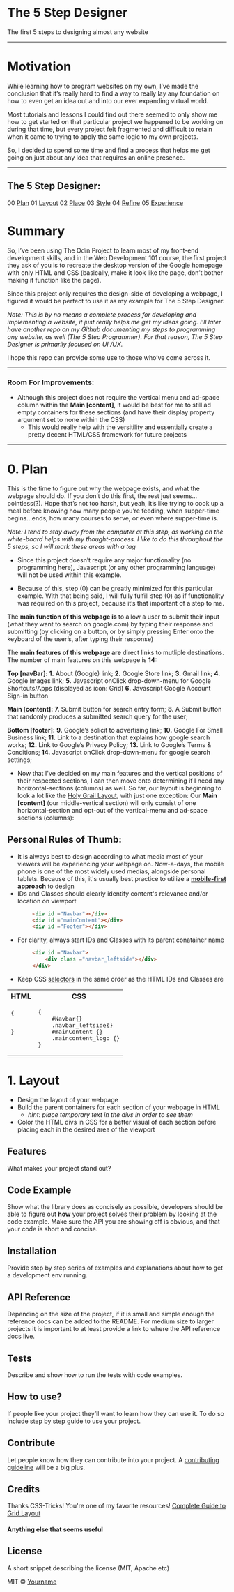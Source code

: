 
**<img>**

# The 5 Step Designer
The first 5 steps to designing almost any website

---

# Motivation
While learning how to program websites on my own, I’ve made the conclusion that it’s really hard to find a way to really lay any foundation on how to even get an idea out and into our ever expanding virtual world. 

Most tutorials and lessons I could find out there seemed to only show me how to get started on that particular project we happened to be working on during that time, but every project felt fragmented and difficult to retain when it came to trying to apply the same logic to my own projects. 

So, I decided to spend some time and find a process that helps me get going on just about any idea that requires an online presence. 

---

## The 5 Step Designer:
00 [Plan](#plan)
01 [Layout](#layout)
02 [Place](#place)
03 [Style](#style)
04 [Refine](#refine)
05 [Experience](#experience)

# Summary
So, I’ve been using The Odin Project to learn most of my front-end development skills, and in the Web Development 101 course, the first project they ask of you is to recreate the desktop version of the Google homepage with only HTML and CSS (basically, make it look like the page, don’t bother making it function like the page).

Since this project only requires the design-side of developing a webpage, I figured it would be perfect to use it as my example for The 5 Step Designer.

*Note:*
*This is by no means a complete process for developing and implementing a website, it just really helps me get my ideas going. I’ll later have another repo on my Github documenting my steps to programming any website, as well (The 5 Step Programmer). For that reason, The 5 Step Designer is primarily focused on UI /UX.* 

I hope this repo can provide some use to those who’ve come across it. 

---

### Room For Improvements:
- Although this project does not require the vertical menu and ad-space column within the **Main [content]**, it would be best for me to still ad empty containers for these sections (and have their display property argument set to none within the CSS)
    - This would really help with the versitility and essentially create a pretty decent HTML/CSS framework for future projects
---

# 0. Plan
This is the time to figure out why the webpage exists, and what the webpage should do. If you don’t do this first, the rest just seems… pointless(?). Hope that’s not too harsh, but yeah, it’s like trying to cook up a meal before knowing how many people you’re feeding, when supper-time begins...ends, how many courses to serve, or even where supper-time is.

*Note: I tend to stay away from the computer at this step, as working on the white-board helps with my thought-process. I like to do this throughout the 5 steps, so I will mark these areas with a **<WB>** tag*

- Since this project doesn’t require any major functionality (no programming here), Javascript (or any other programming language) will not be used within this example.

- Because of this, step (0) can be greatly minimized for this particular example. With that being said, I will fully fulfill step (0) as if functionality was required on this project, because it’s that important of a step to me.

The **main function of this webpage is** to allow a user to submit their input (what they want to search on google.com) by typing their response and submitting (by clicking on a button, or by simply pressing Enter onto the keyboard of the user’s, after typing their response)

The **main features of this webpage are** direct links to mutliple destinations. 
The number of main features on this webpage is **14:**

**Top [navBar]:**
**1.**	About (Google) link;
**2.**	Google Store link;
**3.**	Gmail link;
**4.**	Google Images link;
**5.**	Javascript onClick drop-down-menu for Google Shortcuts/Apps (displayed as icon: Grid)
**6.**	Javascript Google Account Sign-in button

**Main [content]:**
**7.**	Submit button for search entry form;
**8.**	A Submit button that randomly produces a submitted search query for the user;

**Bottom [footer]:**
**9.**	Google’s solicit to advertising link;
**10.**	Google For Small Business link;
**11.**	Link to a destination that explains how google search works;
**12.**	Link to Google’s Privacy Policy;
**13.**	Link to Google’s Terms & Conditions;
**14.**	Javascript onClick drop-down-menu for google search settings;

- Now that I've decided on my main features and the vertical positions of their respected sections, I can then move onto determining if I need any horizontal-sections (columns) as well. So far, our layout is beginning to look a lot like the [Holy Grail Layout](https://css-tricks.com/books/fundamental-css-tactics/holy-grail-layout-5-lines-css/), with just one exception: Our **Main [content]** (our middle-vertical section) will only consist of one horizontal-section and opt-out of the vertical-menu and ad-space sections (columns):

**<gif>**

## Personal Rules of Thumb:
- It is always best to design according to what media most of your viewers will be experiencing your webpage on. Now-a-days, the mobile phone is one of the most widely used medias, alongside personal tablets. Because of this, it's usually best practice to utilize a **[mobile-first](https://designshack.net/articles/mobile/mobilefirst/) approach** to design
- IDs and Classes should clearly identify content's relevance and/or location on viewport
```html
        <div id ="Navbar"></div>
        <div id ="mainContent"></div>
        <div id ="Footer"></div>
```
- For clarity, always start IDs and Classes with its parent conatainer name
```html
        <div id ="Navbar">
            <div class ="navbar_leftside"></div>
        </div>
```
- Keep CSS [selectors](https://doc.qt.io/Qt-5/stylesheet-syntax.html) in the same order as the HTML IDs and Classes are

<table>
<tr>
<th>
HTML
</th>
<th>
CSS
</th>
</tr>

<tr>
<td>
<pre>
{
    
}

</pre>
</td>
<td>
<pre>
{
    #Navbar{}
    .navbar_leftside{}
    #mainContent {}
    .maincontent_logo {}
}
</pre>
</td>
</tr>
</table>

# 1. Layout
- **<WB>** Design the layout of your webpage
**<img>**
- Build the parent containers for each section of your webpage in HTML
**<img>**
    - *hint: place temporary text in the divs in order to see them*
    **<gif>**
- Color the HTML divs in CSS for a better visual of each section before placing each in the desired area of the viewport
**<img>**

## Features
What makes your project stand out?

## Code Example
Show what the library does as concisely as possible, developers should be able to figure out **how** your project solves their problem by looking at the code example. Make sure the API you are showing off is obvious, and that your code is short and concise.

## Installation
Provide step by step series of examples and explanations about how to get a development env running.

## API Reference

Depending on the size of the project, if it is small and simple enough the reference docs can be added to the README. For medium size to larger projects it is important to at least provide a link to where the API reference docs live.

## Tests
Describe and show how to run the tests with code examples.

## How to use?
If people like your project they’ll want to learn how they can use it. To do so include step by step guide to use your project.

## Contribute

Let people know how they can contribute into your project. A [contributing guideline](https://github.com/zulip/zulip-electron/blob/master/CONTRIBUTING.md) will be a big plus.

## Credits
Thanks CSS-Tricks! You're one of my favorite resources! 
[Complete Guide to Grid Layout](https://css-tricks.com/snippets/css/complete-guide-grid/)

#### Anything else that seems useful

## License
A short snippet describing the license (MIT, Apache etc)

MIT © [Yourname]()
